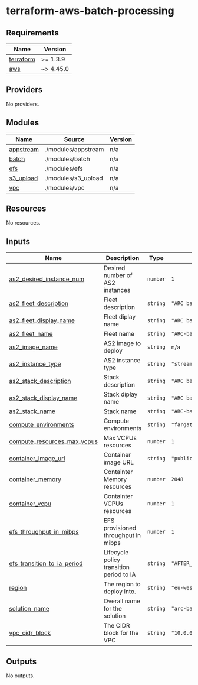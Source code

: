# terraform-aws-batch-processing
<!-- BEGIN_TF_DOCS -->
## Requirements

| Name | Version |
|------|---------|
| <a name="requirement_terraform"></a> [terraform](#requirement\_terraform) | >= 1.3.9 |
| <a name="requirement_aws"></a> [aws](#requirement\_aws) | ~> 4.45.0 |

## Providers

No providers.

## Modules

| Name | Source | Version |
|------|--------|---------|
| <a name="module_appstream"></a> [appstream](#module\_appstream) | ./modules/appstream | n/a |
| <a name="module_batch"></a> [batch](#module\_batch) | ./modules/batch | n/a |
| <a name="module_efs"></a> [efs](#module\_efs) | ./modules/efs | n/a |
| <a name="module_s3_upload"></a> [s3\_upload](#module\_s3\_upload) | ./modules/s3_upload | n/a |
| <a name="module_vpc"></a> [vpc](#module\_vpc) | ./modules/vpc | n/a |

## Resources

No resources.

## Inputs

| Name | Description | Type | Default | Required |
|------|-------------|------|---------|:--------:|
| <a name="input_as2_desired_instance_num"></a> [as2\_desired\_instance\_num](#input\_as2\_desired\_instance\_num) | Desired number of AS2 instances | `number` | `1` | no |
| <a name="input_as2_fleet_description"></a> [as2\_fleet\_description](#input\_as2\_fleet\_description) | Fleet description | `string` | `"ARC batch process fleet"` | no |
| <a name="input_as2_fleet_display_name"></a> [as2\_fleet\_display\_name](#input\_as2\_fleet\_display\_name) | Fleet diplay name | `string` | `"ARC batch process fleet"` | no |
| <a name="input_as2_fleet_name"></a> [as2\_fleet\_name](#input\_as2\_fleet\_name) | Fleet name | `string` | `"ARC-batch-fleet"` | no |
| <a name="input_as2_image_name"></a> [as2\_image\_name](#input\_as2\_image\_name) | AS2 image to deploy | `string` | n/a | yes |
| <a name="input_as2_instance_type"></a> [as2\_instance\_type](#input\_as2\_instance\_type) | AS2 instance type | `string` | `"stream.standard.medium"` | no |
| <a name="input_as2_stack_description"></a> [as2\_stack\_description](#input\_as2\_stack\_description) | Stack description | `string` | `"ARC batch process stack"` | no |
| <a name="input_as2_stack_display_name"></a> [as2\_stack\_display\_name](#input\_as2\_stack\_display\_name) | Stack diplay name | `string` | `"ARC batch process stack"` | no |
| <a name="input_as2_stack_name"></a> [as2\_stack\_name](#input\_as2\_stack\_name) | Stack name | `string` | `"ARC-batch-stack"` | no |
| <a name="input_compute_environments"></a> [compute\_environments](#input\_compute\_environments) | Compute environments | `string` | `"fargate"` | no |
| <a name="input_compute_resources_max_vcpus"></a> [compute\_resources\_max\_vcpus](#input\_compute\_resources\_max\_vcpus) | Max VCPUs resources | `number` | `1` | no |
| <a name="input_container_image_url"></a> [container\_image\_url](#input\_container\_image\_url) | Container image URL | `string` | `"public.ecr.aws/docker/library/busybox:latest"` | no |
| <a name="input_container_memory"></a> [container\_memory](#input\_container\_memory) | Containter Memory resources | `number` | `2048` | no |
| <a name="input_container_vcpu"></a> [container\_vcpu](#input\_container\_vcpu) | Containter VCPUs resources | `number` | `1` | no |
| <a name="input_efs_throughput_in_mibps"></a> [efs\_throughput\_in\_mibps](#input\_efs\_throughput\_in\_mibps) | EFS provisioned throughput in mibps | `number` | `1` | no |
| <a name="input_efs_transition_to_ia_period"></a> [efs\_transition\_to\_ia\_period](#input\_efs\_transition\_to\_ia\_period) | Lifecycle policy transition period to IA | `string` | `"AFTER_7_DAYS"` | no |
| <a name="input_region"></a> [region](#input\_region) | The region to deploy into. | `string` | `"eu-west-2"` | no |
| <a name="input_solution_name"></a> [solution\_name](#input\_solution\_name) | Overall name for the solution | `string` | `"arc-batch"` | no |
| <a name="input_vpc_cidr_block"></a> [vpc\_cidr\_block](#input\_vpc\_cidr\_block) | The CIDR block for the VPC | `string` | `"10.0.0.0/25"` | no |

## Outputs

No outputs.
<!-- END_TF_DOCS -->